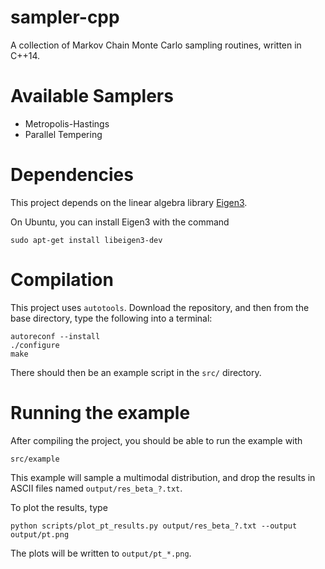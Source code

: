 sampler-cpp
===========

A collection of Markov Chain Monte Carlo sampling routines, written in C++14.


Available Samplers
==================

* Metropolis-Hastings
* Parallel Tempering


Dependencies
============

This project depends on the linear algebra library [Eigen3](http://eigen.tuxfamily.org/index.php?title=Main_Page).

On Ubuntu, you can install Eigen3 with the command

    sudo apt-get install libeigen3-dev


Compilation
===========

This project uses `autotools`. Download the repository, and then from the base
directory, type the following into a terminal:

    autoreconf --install
    ./configure
    make

There should then be an example script in the `src/` directory.


Running the example
===================

After compiling the project, you should be able to run the example with

    src/example

This example will sample a multimodal distribution, and drop the results in
ASCII files named `output/res_beta_?.txt`.

To plot the results, type

    python scripts/plot_pt_results.py output/res_beta_?.txt --output output/pt.png

The plots will be written to `output/pt_*.png`.
